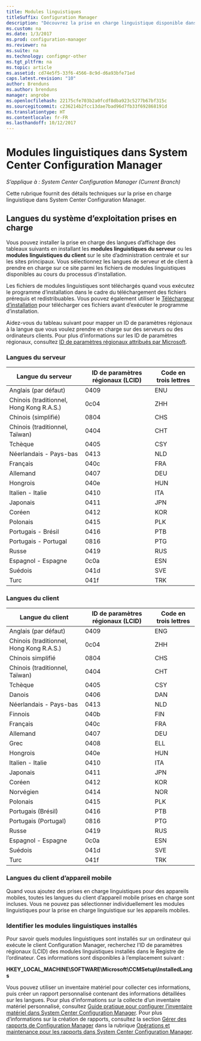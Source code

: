 ```yaml
---
title: Modules linguistiques
titleSuffix: Configuration Manager
description: "Découvrez la prise en charge linguistique disponible dans System Center Configuration Manager."
ms.custom: na
ms.date: 1/3/2017
ms.prod: configuration-manager
ms.reviewer: na
ms.suite: na
ms.technology: configmgr-other
ms.tgt_pltfrm: na
ms.topic: article
ms.assetid: cd74e5f5-33f6-4566-8c9d-d6a93bfe71ed
caps.latest.revision: "10"
author: Brenduns
ms.author: brenduns
manager: angrobe
ms.openlocfilehash: 22175cfe703b2a0fcdf8dba923c5277b67bf315c
ms.sourcegitcommit: c236214b2fcc13dae7bad96d7fb33f692868191d
ms.translationtype: HT
ms.contentlocale: fr-FR
ms.lasthandoff: 10/12/2017
---
```

# <a name="language-packs-in-system-center-configuration-manager"></a>Modules linguistiques dans System Center Configuration Manager

*S’applique à : System Center Configuration Manager (Current Branch)*

Cette rubrique fournit des détails techniques sur la prise en charge linguistique dans System Center Configuration Manager.  

## <a name="BKMK_SupLanguagePacks"></a> Langues du système d’exploitation prises en charge  
 Vous pouvez installer la prise en charge des langues d’affichage des tableaux suivants en installant les **modules linguistiques du serveur** ou les **modules linguistiques du client** sur le site d’administration centrale et sur les sites principaux. Vous sélectionnez les langues de serveur et de client à prendre en charge sur ce site parmi les fichiers de modules linguistiques disponibles au cours du processus d’installation.

 Les fichiers de modules linguistiques sont téléchargés quand vous exécutez le programme d’installation dans le cadre du téléchargement des fichiers prérequis et redistribuables. Vous pouvez également utiliser le [Téléchargeur d’installation](setup-downloader.md) pour télécharger ces fichiers avant d’exécuter le programme d’installation.   

 Aidez-vous du tableau suivant pour mapper un ID de paramètres régionaux à la langue que vous voulez prendre en charge sur des serveurs ou des ordinateurs clients. Pour plus d’informations sur les ID de paramètres régionaux, consultez [ID de paramètres régionaux attribués par Microsoft](http://go.microsoft.com/fwlink/p/?LinkId=252609).  

### <a name="server-languages"></a>Langues du serveur  

|Langue du serveur|ID de paramètres régionaux (LCID)|Code en trois lettres|  
|---------------------|------------------------|-----------------------|  
|Anglais (par défaut)|0409|ENU|  
|Chinois (traditionnel, Hong Kong R.A.S.)|0c04|ZHH|  
|Chinois (simplifié)|0804|CHS|  
|Chinois (traditionnel, Taïwan)|0404|CHT|  
|Tchèque|0405|CSY|  
|Néerlandais - Pays-bas|0413|NLD|  
|Français|040c|FRA|  
|Allemand|0407|DEU|  
|Hongrois|040e|HUN|  
|Italien - Italie|0410|ITA|  
|Japonais|0411|JPN|  
|Coréen|0412|KOR|  
|Polonais|0415|PLK|  
|Portugais - Brésil|0416|PTB|  
|Portugais - Portugal|0816|PTG|  
|Russe|0419|RUS|  
|Espagnol - Espagne|0c0a|ESN|  
|Suédois|041d|SVE|  
|Turc|041f|TRK|  

### <a name="client-languages"></a>Langues du client  

|Langue du client|ID de paramètres régionaux (LCID)|Code en trois lettres|  
|---------------------|------------------------|-----------------------|  
|Anglais (par défaut)|0409|ENG|  
|Chinois (traditionnel, Hong Kong R.A.S.)|0c04|ZHH|  
|Chinois simplifié|0804|CHS|  
|Chinois (traditionnel, Taïwan)|0404|CHT|  
|Tchèque|0405|CSY|  
|Danois|0406|DAN|  
|Néerlandais - Pays-bas|0413|NLD|  
|Finnois|040b|FIN|  
|Français|040c|FRA|  
|Allemand|0407|DEU|  
|Grec|0408|ELL|  
|Hongrois|040e|HUN|  
|Italien - Italie|0410|ITA|  
|Japonais|0411|JPN|  
|Coréen|0412|KOR|  
|Norvégien|0414|NOR|  
|Polonais|0415|PLK|  
|Portugais (Brésil)|0416|PTB|  
|Portugais (Portugal)|0816|PTG|  
|Russe|0419|RUS|  
|Espagnol - Espagne|0c0a|ESN|  
|Suédois|041d|SVE|  
|Turc|041f|TRK|  

### <a name="mobile-device-client-languages"></a>Langues du client d’appareil mobile  
 Quand vous ajoutez des prises en charge linguistiques pour des appareils mobiles, toutes les langues du client d’appareil mobile prises en charge sont incluses. Vous ne pouvez pas sélectionner individuellement les modules linguistiques pour la prise en charge linguistique sur les appareils mobiles.  

### <a name="identify-installed-language-packs"></a>Identifier les modules linguistiques installés  
Pour savoir quels modules linguistiques sont installés sur un ordinateur qui exécute le client Configuration Manager, recherchez l’ID de paramètres régionaux (LCID) des modules linguistiques installés dans le Registre de l’ordinateur. Ces informations sont disponibles à l’emplacement suivant :

 **HKEY_LOCAL_MACHINE\SOFTWARE\Microsoft\CCMSetup\InstalledLangs**  

Vous pouvez utiliser un inventaire matériel pour collecter ces informations, puis créer un rapport personnalisé contenant des informations détaillées sur les langues. Pour plus d’informations sur la collecte d’un inventaire matériel personnalisé, consultez [Guide pratique pour configurer l’inventaire matériel dans System Center Configuration Manager](../../../../core/clients/manage/inventory/configure-hardware-inventory.md). Pour plus d’informations sur la création de rapports, consultez la section [Gérer des rapports de Configuration Manager](../../../../core/servers/manage/operations-and-maintenance-for-reporting.md#BKMK_ManageReports) dans la rubrique [Opérations et maintenance pour les rapports dans System Center Configuration Manager](../../../../core/servers/manage/operations-and-maintenance-for-reporting.md).  
